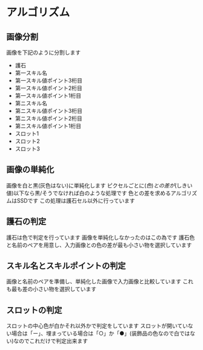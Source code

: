 # アルゴリズム
## 画像分割
画像を下記のように分割します

* 護石
* 第一スキル名
* 第一スキル値ポイント3桁目
* 第一スキル値ポイント2桁目
* 第一スキル値ポイント1桁目
* 第ニスキル名
* 第ニスキル値ポイント3桁目
* 第ニスキル値ポイント2桁目
* 第ニスキル値ポイント1桁目
* スロット1
* スロット2
* スロット3

## 画像の単純化
画像を白と黒(灰色はない)に単純化します
ピクセルごとに$(色)との差が$(しきい値)以下なら黒/そうでなければ白のような処理です
色との差を求めるアルゴリズムはSSDです
この処理は護石セル以外に行っています

## 護石の判定
護石は色で判定を行っています
画像を単純化しなかったのはこの為です
護石色と名前のペアを用意し、入力画像との色の差が最も小さい物を選択しています

## スキル名とスキルポイントの判定
画像と名前のペアを準備し、単純化した画像で入力画像と比較しています
これも最も差の小さい物を選択しています

## スロットの判定
スロットの中心色が白かそれ以外かで判定をしています
スロットが開いていない場合は「ー」、埋まっている場合は「○」か「●」(装飾品の色なので白ではない)なのでこれだけで判定出来ます